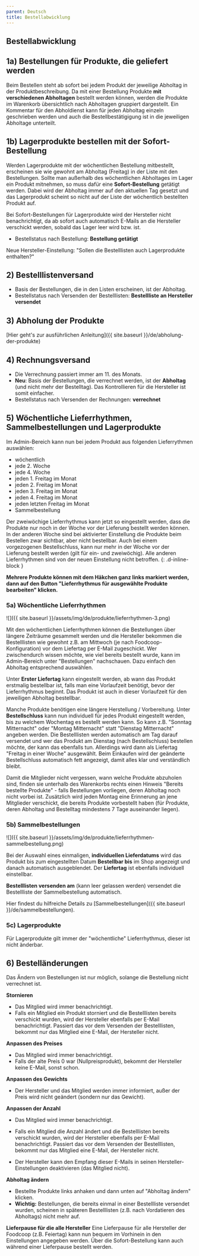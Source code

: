 ```yaml
---
parent: Deutsch
title: Bestellabwicklung
---
```


## Bestellabwicklung

## 1a) Bestellungen für Produkte, die geliefert werden
Beim Bestellen steht ab sofort bei jedem Produkt der jeweilige Abholtag in der Produktbeschreibung. Da mit einer Bestellung Produkte **mit verschiedenen Abholtagen** bestellt werden können, werden die Produkte im Warenkorb übersichtlich nach Abholtagen gruppiert dargestellt. Ein Kommentar für den Abholdienst kann für jeden Abholtag einzeln geschrieben werden und auch die Bestellbestätigigung ist in die jeweiligen Abholtage unterteilt.

## 1b) Lagerprodukte bestellen mit der Sofort-Bestellung
Werden Lagerprodukte mit der wöchentlichen Bestellung mitbestellt, erscheinen sie wie gewohnt am Abholtag (Freitag) in der Liste mit den Bestellungen. Sollte man außerhalb des wöchentlichen Abholtages im Lager ein Produkt mitnehmen, so muss dafür eine **Sofort-Bestellung** getätigt werden. Dabei wird der Abholtag immer auf den aktuellen Tag gesetzt und das Lagerprodukt scheint so nicht auf der Liste der wöchentlich bestellten Produkt auf.

Bei Sofort-Bestellungen für Lagerprodukte wird der Hersteller nicht benachrichtigt, da ab sofort auch automatisch E-Mails an die Hersteller verschickt werden, sobald das Lager leer wird bzw. ist.

* Bestellstatus nach Bestellung: **Bestellung getätigt** <i class="fas fa-cart-arrow-down ok"></i>

Neue Hersteller-Einstellung: "Sollen die Bestelllisten auch Lagerprodukte enthalten?"


## 2) Bestelllistenversand
* Basis der Bestellungen, die in den Listen erscheinen, ist der Abholtag.
* Bestellstatus nach Versenden der Bestelllisten: **Bestellliste an Hersteller versendet** <i class="far fa-envelope ok"></i>

## 3) Abholung der Produkte
[Hier geht's zur ausführlichen Anleitung]({{ site.baseurl }}/de/abholung-der-produkte)

## 4) Rechnungsversand
* Die Verrechnung passiert immer am 11. des Monats.
* **Neu**: Basis der Bestellungen, die verrechnet werden, ist der **Abholtag** (und nicht mehr der Bestelltag). Das Kontrollieren für die Hersteller ist somit einfacher.
* Bestellstatus nach Versenden der Rechnungen: **verrechnet** <i class="fas fa-lock not-ok"></i>


## 5) Wöchentliche Lieferrhythmen, Sammelbestellungen und Lagerprodukte

Im Admin-Bereich kann nun bei jedem Produkt aus folgenden Lieferrythmen auswählen:

* wöchentlich
* jede 2. Woche
* jede 4. Woche
* jeden 1. Freitag im Monat
* jeden 2. Freitag im Monat
* jeden 3. Freitag im Monat
* jeden 4. Freitag im Monat
* jeden letzten Freitag im Monat
* Sammelbestellung

Der zweiwöchige Lieferrhythmus kann jetzt so eingestellt werden, dass die Produkte nur noch in der Woche vor der Lieferung bestellt werden können. In der anderen Woche sind bei aktivierter Einstellung die Produkte beim Bestellen zwar sichtbar, aber nicht bestellbar. Auch bei einem vorgezogenen Bestellschluss, kann nur mehr in der Woche vor der Lieferung bestellt werden (gilt für ein- und zweiwöchig). Alle anderen Lieferrhythmen sind von der neuen Einstellung nicht betroffen.
{: .d-inline-block }

**Mehrere Produkte können mit dem Häkchen ganz links markiert werden, dann auf den Button "Lieferrhythmus für ausgewählte Produkte bearbeiten" klicken.**


### 5a) Wöchentliche Lieferrhythmen
![]({{ site.baseurl }}/assets/img/de/produkte/lieferrhythmen-3.png)

Mit den wöchentlichen Lieferrhythmen können die Bestellungen über längere Zeiträume gesammelt werden und die Hersteller bekommen die Bestelllisten wie gewohnt z.B. am Mittwoch (je nach Foodcoop-Konfiguration) vor dem Liefertag per E-Mail zugeschickt. Wer zwischendurch wissen möchte, wie viel bereits bestellt wurde, kann im Admin-Bereich unter "Bestellungen" nachschauen. Dazu einfach den Abholtag entsprechend auswählen.

Unter **Erster Liefertag** kann eingestellt werden, ab wann das Produkt erstmalig bestellbar ist, falls man eine Vorlaufzeit benötigt, bevor der Lieferrhythmus beginnt. Das Produkt ist auch in dieser Vorlaufzeit für den jeweiligen Abholtag bestellbar.

Manche Produkte benötigen eine längere Herstellung / Vorbereitung. Unter **Bestellschluss** kann nun individuell für jedes Produkt eingestellt werden, bis zu welchem Wochentag es bestellt werden kann. So kann z.B. "Sonntag Mitternacht" oder "Montag Mitternacht" statt "Dienstag Mitternacht" angeben werden. Die Bestelllisten werden automatisch am Tag darauf versendet und wer das Produkt am Dienstag (nach Bestellschluss) bestellen möchte, der kann das ebenfalls tun. Allerdings wird dann als Liefertag "Freitag in einer Woche" ausgewählt. Beim Einkaufen wird der geänderte Bestellschluss automatisch fett angezeigt, damit alles klar und verständlich bleibt.

Damit die Mitglieder nicht vergessen, wann welche Produkte abzuholen sind, finden sie unterhalb des Warenkorbs rechts einen Hinweis "Bereits bestellte Produkte" - falls Bestellungen vorliegen, deren Abholtag noch nicht vorbei ist. Zusätzlich wird jeden Montag eine Erinnerung an jene Mitglieder verschickt, die bereits Produkte vorbestellt haben (für Produkte, deren Abholtag und Bestelltag mindestens 7 Tage auseinander liegen).


### 5b) Sammelbestellungen

![]({{ site.baseurl }}/assets/img/de/produkte/lieferrhythmen-sammelbestellung.png)

Bei der Auswahl eines einmaligen, **individuellen Lieferdatums** wird das Produkt bis zum eingestellten Datum **Bestellbar bis** im Shop angezeigt und danach automatisch ausgeblendet. Der **Liefertag** ist ebenfalls individuell einstellbar.

**Bestelllisten versenden am** (kann leer gelassen werden) versendet die Bestellliste der Sammelbestellung automatisch.

Hier findest du hilfreiche Details zu [Sammelbestellungen]({{ site.baseurl }}/de/sammelbestellungen).


### 5c) Lagerprodukte

Für Lagerprodukte gilt immer der "wöchentliche" Lieferrhythmus, dieser ist nicht änderbar.

## 6) Bestelländerungen

Das Ändern von Bestellungen ist nur möglich, solange die Bestellung nicht verrechnet ist.

**Stornieren**
* Das Mitglied wird immer benachrichtigt.
* Falls ein Mitglied ein Produkt storniert und die Bestelllisten bereits verschickt wurden, wird der Hersteller ebenfalls per E-Mail benachrichtigt. Passiert das vor dem Versenden der Bestelllisten, bekommt nur das Mitglied eine E-Mail, der Hersteller nicht.

**Anpassen des Preises**
* Das Mitglied wird immer benachrichtigt.
* Falls der alte Preis 0 war (Nullpreisprodukt), bekommt der Hersteller keine E-Mail, sonst schon.

**Anpassen des Gewichts**
* Der Hersteller und das Mitglied werden immer informiert, außer der Preis wird nicht geändert (sondern nur das Gewicht).

**Anpassen der Anzahl**
* Das Mitglied wird immer benachrichtigt.
* Falls ein Mitglied die Anzahl ändert und die Bestelllisten bereits verschickt wurden, wird der Hersteller ebenfalls per E-Mail benachrichtigt. Passiert das vor dem Versenden der Bestelllisten, bekommt nur das Mitglied eine E-Mail, der Hersteller nicht.

* Der Hersteller kann den Empfang dieser E-Mails in seinen Hersteller-Einstellungen deaktivieren (das Mitglied nicht).

**Abholtag ändern**
* Bestellte Produkte links anhaken und dann unten auf "Abholtag ändern" klicken.
* **Wichtig:** Bestellungen, die bereits einmal in einer Bestellliste versendet wurden, scheinen in späteren Bestelllisten (z.B. nach Vordatieren des Abholtags) nicht mehr auf.

**Lieferpause für die alle Hersteller**
Eine Lieferpause für alle Hersteller der Foodcoop (z.B. Feiertag) kann nun bequem im Vorhinein in den Einstellungen angegeben werden. Über die Sofort-Bestellung kann auch während einer Lieferpause bestellt werden.
